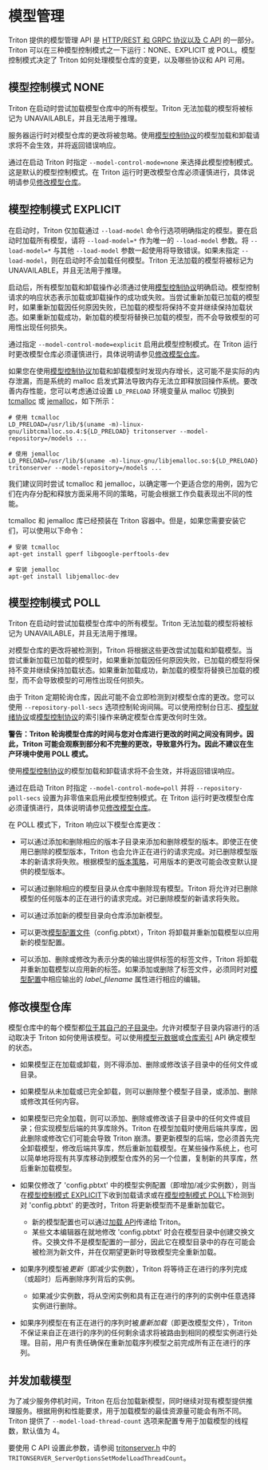 <!--
# Copyright 2018-2023, NVIDIA CORPORATION & AFFILIATES. All rights reserved.
#
# Redistribution and use in source and binary forms, with or without
# modification, are permitted provided that the following conditions
# are met:
#  * Redistributions of source code must retain the above copyright
#    notice, this list of conditions and the following disclaimer.
#  * Redistributions in binary form must reproduce the above copyright
#    notice, this list of conditions and the following disclaimer in the
#    documentation and/or other materials provided with the distribution.
#  * Neither the name of NVIDIA CORPORATION nor the names of its
#    contributors may be used to endorse or promote products derived
#    from this software without specific prior written permission.
#
# THIS SOFTWARE IS PROVIDED BY THE COPYRIGHT HOLDERS ``AS IS'' AND ANY
# EXPRESS OR IMPLIED WARRANTIES, INCLUDING, BUT NOT LIMITED TO, THE
# IMPLIED WARRANTIES OF MERCHANTABILITY AND FITNESS FOR A PARTICULAR
# PURPOSE ARE DISCLAIMED.  IN NO EVENT SHALL THE COPYRIGHT OWNER OR
# CONTRIBUTORS BE LIABLE FOR ANY DIRECT, INDIRECT, INCIDENTAL, SPECIAL,
# EXEMPLARY, OR CONSEQUENTIAL DAMAGES (INCLUDING, BUT NOT LIMITED TO,
# PROCUREMENT OF SUBSTITUTE GOODS OR SERVICES; LOSS OF USE, DATA, OR
# PROFITS; OR BUSINESS INTERRUPTION) HOWEVER CAUSED AND ON ANY THEORY
# OF LIABILITY, WHETHER IN CONTRACT, STRICT LIABILITY, OR TORT
# (INCLUDING NEGLIGENCE OR OTHERWISE) ARISING IN ANY WAY OUT OF THE USE
# OF THIS SOFTWARE, EVEN IF ADVISED OF THE POSSIBILITY OF SUCH DAMAGE.
-->

# 模型管理

Triton 提供的模型管理 API 是 [HTTP/REST 和 GRPC 协议以及 C API](../customization_guide/inference_protocols.md) 的一部分。Triton 可以在三种模型控制模式之一下运行：NONE、EXPLICIT 或 POLL。模型控制模式决定了 Triton 如何处理模型仓库的变更，以及哪些协议和 API 可用。

## 模型控制模式 NONE

Triton 在启动时尝试加载模型仓库中的所有模型。Triton 无法加载的模型将被标记为 UNAVAILABLE，并且无法用于推理。

服务器运行时对模型仓库的更改将被忽略。使用[模型控制协议](../protocol/extension_model_repository.md)的模型加载和卸载请求将不会生效，并将返回错误响应。

通过在启动 Triton 时指定 `--model-control-mode=none` 来选择此模型控制模式。这是默认的模型控制模式。在 Triton 运行时更改模型仓库必须谨慎进行，具体说明请参见[修改模型仓库](#修改模型仓库)。

## 模型控制模式 EXPLICIT

在启动时，Triton 仅加载通过 `--load-model` 命令行选项明确指定的模型。要在启动时加载所有模型，请将 `--load-model=*` 作为唯一的 `--load-model` 参数。将 `--load-model=*` 与其他 `--load-model` 参数一起使用将导致错误。如果未指定 `--load-model`，则在启动时不会加载任何模型。Triton 无法加载的模型将被标记为 UNAVAILABLE，并且无法用于推理。

启动后，所有模型加载和卸载操作必须通过使用[模型控制协议](../protocol/extension_model_repository.md)明确启动。模型控制请求的响应状态表示加载或卸载操作的成功或失败。当尝试重新加载已加载的模型时，如果重新加载因任何原因失败，已加载的模型将保持不变并继续保持加载状态。如果重新加载成功，新加载的模型将替换已加载的模型，而不会导致模型的可用性出现任何损失。

通过指定 `--model-control-mode=explicit` 启用此模型控制模式。在 Triton 运行时更改模型仓库必须谨慎进行，具体说明请参见[修改模型仓库](#修改模型仓库)。

如果您在使用[模型控制协议](../protocol/extension_model_repository.md)加载和卸载模型时发现内存增长，这可能不是实际的内存泄漏，而是系统的 malloc 启发式算法导致内存无法立即释放回操作系统。要改善内存性能，您可以考虑通过设置 `LD_PRELOAD` 环境变量从 malloc 切换到 [tcmalloc](https://github.com/google/tcmalloc) 或 [jemalloc](https://github.com/jemalloc/jemalloc)，如下所示：
```
# 使用 tcmalloc
LD_PRELOAD=/usr/lib/$(uname -m)-linux-gnu/libtcmalloc.so.4:${LD_PRELOAD} tritonserver --model-repository=/models ...
```
```
# 使用 jemalloc
LD_PRELOAD=/usr/lib/$(uname -m)-linux-gnu/libjemalloc.so:${LD_PRELOAD} tritonserver --model-repository=/models ...
```
我们建议同时尝试 tcmalloc 和 jemalloc，以确定哪一个更适合您的用例，因为它们在内存分配和释放方面采用不同的策略，可能会根据工作负载表现出不同的性能。

tcmalloc 和 jemalloc 库已经预装在 Triton 容器中。但是，如果您需要安装它们，可以使用以下命令：
```
# 安装 tcmalloc
apt-get install gperf libgoogle-perftools-dev
```
```
# 安装 jemalloc
apt-get install libjemalloc-dev
```

## 模型控制模式 POLL

Triton 在启动时尝试加载模型仓库中的所有模型。Triton 无法加载的模型将被标记为 UNAVAILABLE，并且无法用于推理。

对模型仓库的更改将被检测到，Triton 将根据这些更改尝试加载和卸载模型。当尝试重新加载已加载的模型时，如果重新加载因任何原因失败，已加载的模型将保持不变并继续保持加载状态。如果重新加载成功，新加载的模型将替换已加载的模型，而不会导致模型的可用性出现任何损失。

由于 Triton 定期轮询仓库，因此可能不会立即检测到对模型仓库的更改。您可以使用 `--repository-poll-secs` 选项控制轮询间隔。可以使用控制台日志、[模型就绪协议](https://github.com/kserve/kserve/blob/master/docs/predict-api/v2/required_api.md)或[模型控制协议](../protocol/extension_model_repository.md)的索引操作来确定模型仓库更改何时生效。

**警告：Triton 轮询模型仓库的时间与您对仓库进行更改的时间之间没有同步。因此，Triton 可能会观察到部分和不完整的更改，导致意外行为。因此不建议在生产环境中使用 POLL 模式。**

使用[模型控制协议](../protocol/extension_model_repository.md)的模型加载和卸载请求将不会生效，并将返回错误响应。

通过在启动 Triton 时指定 `--model-control-mode=poll` 并将 `--repository-poll-secs` 设置为非零值来启用此模型控制模式。在 Triton 运行时更改模型仓库必须谨慎进行，具体说明请参见[修改模型仓库](#修改模型仓库)。

在 POLL 模式下，Triton 响应以下模型仓库更改：

* 可以通过添加和删除相应的版本子目录来添加和删除模型的版本。即使正在使用已删除的模型版本，Triton 也会允许正在进行的请求完成。对已删除模型版本的新请求将失败。根据模型的[版本策略](model_configuration.md#version-policy)，可用版本的更改可能会改变默认提供的模型版本。

* 可以通过删除相应的模型目录从仓库中删除现有模型。Triton 将允许对已删除模型的任何版本的正在进行的请求完成。对已删除模型的新请求将失败。

* 可以通过添加新的模型目录向仓库添加新模型。

* 可以更改[模型配置文件](model_configuration.md)（config.pbtxt），Triton 将卸载并重新加载模型以应用新的模型配置。

* 可以添加、删除或修改为表示分类的输出提供标签的标签文件，Triton 将卸载并重新加载模型以应用新的标签。如果添加或删除了标签文件，必须同时对[模型配置](model_configuration.md)中相应输出的 *label_filename* 属性进行相应的编辑。

## 修改模型仓库

模型仓库中的每个模型都[位于其自己的子目录中](model_repository.md#repository-layout)。允许对模型子目录内容进行的活动取决于 Triton 如何使用该模型。可以使用[模型元数据](../customization_guide/inference_protocols.md#inference-protocols-and-apis)或[仓库索引](../protocol/extension_model_repository.md#index) API 确定模型的状态。

* 如果模型正在加载或卸载，则不得添加、删除或修改该子目录中的任何文件或目录。

* 如果模型从未加载或已完全卸载，则可以删除整个模型子目录，或添加、删除或修改其任何内容。

* 如果模型已完全加载，则可以添加、删除或修改该子目录中的任何文件或目录；但实现模型后端的共享库除外。Triton 在模型加载时使用后端共享库，因此删除或修改它们可能会导致 Triton 崩溃。要更新模型的后端，您必须首先完全卸载模型，修改后端共享库，然后重新加载模型。在某些操作系统上，也可以简单地将现有共享库移动到模型仓库外的另一个位置，复制新的共享库，然后重新加载模型。

* 如果仅修改了 'config.pbtxt' 中的模型实例配置（即增加/减少实例数），则当在[模型控制模式 EXPLICIT](#模型控制模式-explicit)下收到加载请求或在[模型控制模式 POLL](#模型控制模式-poll)下检测到对 'config.pbtxt' 的更改时，Triton 将更新模型而不是重新加载它。
  * 新的模型配置也可以通过[加载 API](../protocol/extension_model_repository.md#load)传递给 Triton。
  * 某些文本编辑器在就地修改 'config.pbtxt' 时会在模型目录中创建交换文件。交换文件不是模型配置的一部分，因此它在模型目录中的存在可能会被检测为新文件，并在仅期望更新时导致模型完全重新加载。

* 如果序列模型被*更新*（即减少实例数），Triton 将等待正在进行的序列完成（或超时）后再删除序列背后的实例。
  * 如果减少实例数，将从空闲实例和具有正在进行的序列的实例中任意选择实例进行删除。

* 如果序列模型在有正在进行的序列时被*重新加载*（即更改模型文件），Triton 不保证来自正在进行的序列的任何剩余请求将被路由到相同的模型实例进行处理。目前，用户有责任确保在重新加载序列模型之前完成所有正在进行的序列。

## 并发加载模型

为了减少服务停机时间，Triton 在后台加载新模型，同时继续对现有模型提供推理服务。根据用例和性能要求，用于加载模型的最佳资源量可能会有所不同。Triton 提供了 `--model-load-thread-count` 选项来配置专用于加载模型的线程数，默认值为 4。

要使用 C API 设置此参数，请参阅 [tritonserver.h](https://github.com/triton-inference-server/core/blob/main/include/triton/core/tritonserver.h) 中的 `TRITONSERVER_ServerOptionsSetModelLoadThreadCount`。